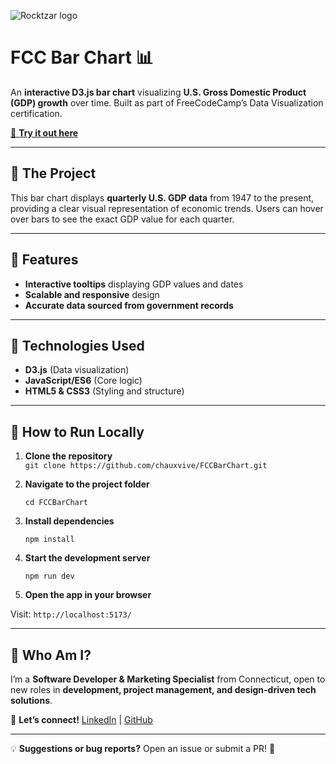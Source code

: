 ![Rocktzar logo](https://res.cloudinary.com/mpauldesigns/image/upload/c_scale,q_100,w_200/v1540421311/rocktzar_red.png)

# FCC Bar Chart 📊  

An **interactive D3.js bar chart** visualizing **U.S. Gross Domestic Product (GDP) growth** over time. Built as part of FreeCodeCamp’s Data Visualization certification.  

[🔗 **Try it out here**](https://chauxvive.github.io/FCCBarChart/)  

---

## 🔹 The Project  

This bar chart displays **quarterly U.S. GDP data** from 1947 to the present, providing a clear visual representation of economic trends. Users can hover over bars to see the exact GDP value for each quarter.  

---

## 🔹 Features  

- **Interactive tooltips** displaying GDP values and dates  
- **Scalable and responsive** design  
- **Accurate data sourced from government records**  

---

## 🔹 Technologies Used  

- **D3.js** (Data visualization)  
- **JavaScript/ES6** (Core logic)  
- **HTML5 & CSS3** (Styling and structure)  


---
## 🔹 How to Run Locally  

1. **Clone the repository**  
   ```git clone https://github.com/chauxvive/FCCBarChart.git```

2. **Navigate to the project folder**
   
   ```cd FCCBarChart```

4. **Install dependencies**

   ```npm install```

6. **Start the development server**
   
   ```npm run dev```

8. **Open the app in your browser**
   
Visit:
   ```http://localhost:5173/```



---

## 🔹 Who Am I?  

I’m a **Software Developer & Marketing Specialist** from Connecticut, open to new roles in **development, project management, and design-driven tech solutions**.  

📩 **Let’s connect!** [LinkedIn](https://www.linkedin.com/in/mpauldesigns/) | [GitHub](https://github.com/chauxvive)  

---

💡 **Suggestions or bug reports?** Open an issue or submit a PR! 🚀  
